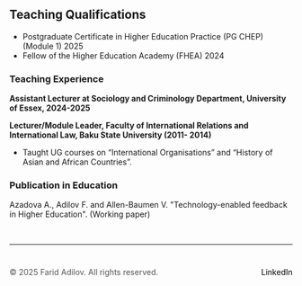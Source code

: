 
## Teaching Qualifications

+ Postgraduate Certificate in Higher Education Practice (PG CHEP) (Module 1) 2025
+ Fellow of the Higher Education Academy (FHEA) 2024
  
### Teaching Experience

**Assistant Lecturer at Sociology and Criminology Department, University of Essex, 2024-2025**

**Lecturer/Module Leader, Faculty of International Relations and International Law, Baku State University (2011-
2014)**
+ Taught UG courses on “International Organisations” and “History of Asian and African Countries”.

### Publication in Education

Azadova A., Adilov F. and Allen-Baumen V. "Technology-enabled feedback in Higher Education". (Working paper) 

 &nbsp;  <!-- This creates a blank space -->

---

<div style="margin-top: 40px; font-size: 14px; color: #555;">
  <p>
    © 2025 Farid Adilov. All rights reserved.
    <span style="float: right;">
      <a href="https://www.linkedin.com/in/faridadilov/" target="_blank" style="color: black; text-decoration: none;">LinkedIn</a>
    </span>
  </p>
</div>


